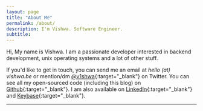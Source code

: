 ```yaml
---
layout: page
title: "About Me"
permalink: /about/
description: I'm Vishwa. Software Engineer.
subtitle: 
---
```

Hi, My name is Vishwa. I am a passionate developer interested in backend development, unix operating systems and a lot of other stuff.

If you'd like to get in touch, you can send me an email at _hello (at) vishwa.be_ or mention/dm [@v1shwa](https://twitter.com/v1shwa){:target="_blank"} on Twitter. You can see all my open-sourced code (including this blog) on [Github](https://github.com/v1shwa){:target="_blank"}. I am also available on [LinkedIn](https://www.linkedin.com/in/vishwadatta/){:target="_blank"} and [Keybase](https://keybase.io/v1shwa){:target="_blank"}.

---
<!-- 
This site is built with Jekyll, hosted on Github pages and is based on sparrow theme by [Lingyi Hu](https://theconfused.me){:target="_blank"}. -->

